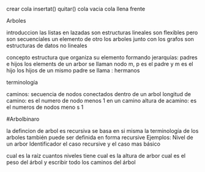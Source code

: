 crear cola 
insertat()
quitar()
cola vacia
cola llena 
frente


Arboles

introduccion 
las listas en lazadas son estructuras lineales 
son flexibles pero son secuenciales un elemento de otro 
los arboles  junto con los grafos  son estructuras de datos no lineales  



concepto 
estructura que organiza su elemento formando  jerarquías: padres e hijos 
los elements de un arbor  se llaman nodo m, 
  p es el padre  y m es el hijo 
  los hijos de un mismo padre se llama : hermanos 



terminología  

caminos: secuencia de nodos conectados dentro de un arbol 
longitud de camino: es el numero de nodo  menos 1 en un camino
altura de acamino: es el numeros de nodos meno s 1


#Arbolbinaro

la defincion de arbol es recursiva 
 se basa en si misma
la terminología de los arboles 
 también  puede  ser definida  en forma recursive 
Ejemplos: Nivel de un arbor 
 Identificador  el caso recursive y el caso mas básico 


cual es la raíz cuantos niveles tiene cual es la altura de arbor cual es el peso del árbol y escribir todo los caminos del árbol 





